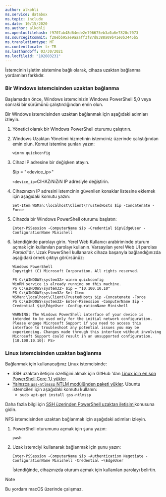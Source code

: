 ```yaml
---
author: alkohli
ms.service: databox
ms.topic: include
ms.date: 10/15/2020
ms.author: alkohli
ms.openlocfilehash: f9707ab48d64ede2e796675eb3a0a6e7820c7073
ms.sourcegitcommit: f28ebb95ae9aaaff3f87d8388a09b41e0b3445b5
ms.translationtype: MT
ms.contentlocale: tr-TR
ms.lasthandoff: 03/30/2021
ms.locfileid: "102603231"
---
```

İstemcinin işletim sistemine bağlı olarak, cihaza uzaktan bağlanma yordamları farklıdır.

### <a name="remotely-connect-from-a-windows-client"></a>Bir Windows istemcisinden uzaktan bağlanma

Başlamadan önce, Windows istemcinizin Windows PowerShell 5,0 veya sonraki bir sürümünü çalıştırdığından emin olun.

Bir Windows istemcisinden uzaktan bağlanmak için aşağıdaki adımları izleyin.

1. Yönetici olarak bir Windows PowerShell oturumu çalıştırın.
2. Windows Uzaktan Yönetimi hizmetinin istemciniz üzerinde çalıştığından emin olun. Komut istemine şunları yazın:

    `winrm quickconfig`

3. Cihaz IP adresine bir değişken atayın.

    $ip = "<device_ip>"

    `<device_ip>`CIHAZıNıZıN IP adresiyle değiştirin.

4. Cihazınızın IP adresini istemcinin güvenilen konaklar listesine eklemek için aşağıdaki komutu yazın:

    `Set-Item WSMan:\localhost\Client\TrustedHosts $ip -Concatenate -Force`

5. Cihazda bir Windows PowerShell oturumu başlatın:

    `Enter-PSSession -ComputerName $ip -Credential $ip\EdgeUser -ConfigurationName Minishell`

6. İstendiğinde parolayı girin. Yerel Web Kullanıcı arabiriminde oturum açmak için kullanılan parolayı kullanın. Varsayılan yerel Web UI parolası *Parola1*'dır. Uzak PowerShell kullanarak cihaza başarıyla bağlandığınızda aşağıdaki örnek çıktıyı görürsünüz:  

    ```
    Windows PowerShell
    Copyright (C) Microsoft Corporation. All rights reserved.
    
    PS C:\WINDOWS\system32> winrm quickconfig
    WinRM service is already running on this machine.
    PS C:\WINDOWS\system32> $ip = "10.100.10.10"
    PS C:\WINDOWS\system32> Set-Item WSMan:\localhost\Client\TrustedHosts $ip -Concatenate -Force
    PS C:\WINDOWS\system32> Enter-PSSession -ComputerName $ip -Credential $ip\EdgeUser -ConfigurationName Minishell

    WARNING: The Windows PowerShell interface of your device is intended to be used only for the initial network configuration. Please engage Microsoft Support if you need to access this interface to troubleshoot any potential issues you may be experiencing. Changes made through this interface without involving Microsoft Support could result in an unsupported configuration.
    [10.100.10.10]: PS>
    ```

### <a name="remotely-connect-from-a-linux-client"></a>Linux istemcisinden uzaktan bağlanma

Bağlanmak için kullanacağınız Linux istemcisinde:

- SSH uzaktan iletişim özelliğini almak için GitHub 'dan [Linux için en son PowerShell Core 'U yükler](/powershell/scripting/install/installing-powershell-core-on-linux) . 
- [Yalnızca `gss-ntlmssp` NTLM modülünden paketi yükler](https://github.com/Microsoft/omi/blob/master/Unix/doc/setup-ntlm-omi.md). Ubuntu istemcileri için aşağıdaki komutu kullanın:
    - `sudo apt-get install gss-ntlmssp`

Daha fazla bilgi için [SSH üzerinden PowerShell uzaktan iletişimi](/powershell/scripting/learn/remoting/ssh-remoting-in-powershell-core)konusuna gidin.

NFS istemcisinden uzaktan bağlanmak için aşağıdaki adımları izleyin.

1. PowerShell oturumunu açmak için şunu yazın:

    `pwsh`
 
2. Uzak istemciyi kullanarak bağlanmak için şunu yazın:

    `Enter-PSSession -ComputerName $ip -Authentication Negotiate -ConfigurationName Minishell -Credential ~\EdgeUser`

    İstendiğinde, cihazınızda oturum açmak için kullanılan parolayı belirtin.
 
> [!NOTE]
> Bu yordam macOS üzerinde çalışmaz.